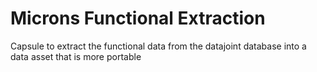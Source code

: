 # Microns Functional Extraction

Capsule to extract the functional data from the datajoint database into a data asset that is more portable
